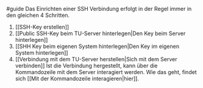 #guide 
Das Einrichten einer SSH Verbindung erfolgt in der Regel immer in den gleichen 4 Schritten.
1. [[SSH-Key erstellen]]
2. [[Public SSH-Key beim TU-Server hinterlegen|Den Key beim Server hinterlegen]]
3. [[SHH Key beim eigenen System hinterlegen|Den Key im eigenen System hinterlegen]]
4. [[Verbindung mit dem TU-Server herstellen|Sich mit dem Server verbinden]]
Ist die Verbindung hergestellt, kann über die Kommandozeile mit dem Server interagiert werden. Wie das geht, findet sich [[Mit der Kommandozeile interagieren|hier]].